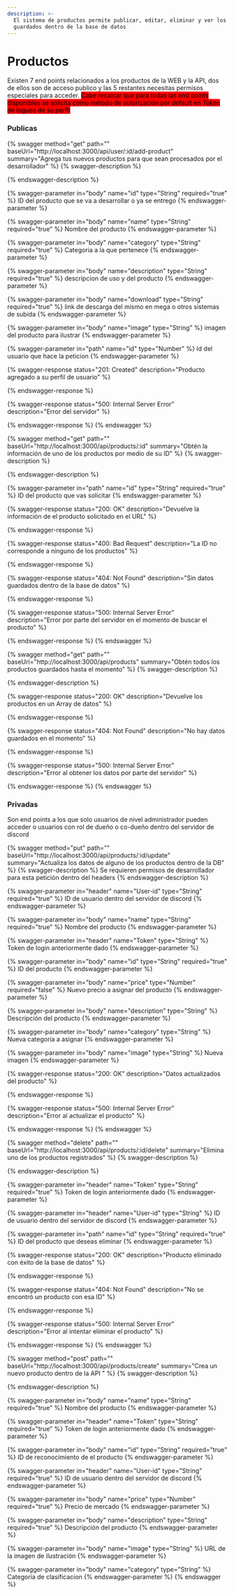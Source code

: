 ```yaml
---
description: >-
  El sistema de productos permite publicar, editar, eliminar y ver los datos
  guardados dentro de la base de datos
---
```


# Productos

Existen 7 end points relacionados a los productos de la WEB y la API, dos de ellos son de acceso publico y las 5 restantes necesitas permisos especiales para acceder. <mark style="background-color:red;">Cabe recalcar que para todas las end points disponibles se solicita como método de autorización por default en Token de logueo de su perfil</mark>

### Publicas

{% swagger method="get" path="" baseUrl="http://localhost:3000/api/user/:id/add-product" summary="Agrega tus nuevos productos para que sean procesados por el desarrollador" %}
{% swagger-description %}

{% endswagger-description %}

{% swagger-parameter in="body" name="id" type="String" required="true" %}
ID del producto que se va a desarrollar o ya se entrego
{% endswagger-parameter %}

{% swagger-parameter in="body" name="name" type="String" required="true" %}
Nombre del producto
{% endswagger-parameter %}

{% swagger-parameter in="body" name="category" type="String" required="true" %}
Categoria a la que pertenece
{% endswagger-parameter %}

{% swagger-parameter in="body" name="description" type="String" required="true" %}
descripcion de uso y del producto
{% endswagger-parameter %}

{% swagger-parameter in="body" name="download" type="String" required="true" %}
link de descarga del mismo en mega o otros sistemas de subida
{% endswagger-parameter %}

{% swagger-parameter in="body" name="image" type="String" %}
imagen del producto para ilustrar
{% endswagger-parameter %}

{% swagger-parameter in="path" name="id" type="Number" %}
Id del usuario que hace la peticion
{% endswagger-parameter %}

{% swagger-response status="201: Created" description="Producto agregado a su perfil de usuario" %}

{% endswagger-response %}

{% swagger-response status="500: Internal Server Error" description="Error del servidor" %}

{% endswagger-response %}
{% endswagger %}

{% swagger method="get" path="" baseUrl="http://localhost:3000/api/products/:id" summary="Obtén la información de uno de los productos por medio de su ID" %}
{% swagger-description %}

{% endswagger-description %}

{% swagger-parameter in="path" name="id" type="String" required="true" %}
ID del producto que vas solicitar
{% endswagger-parameter %}

{% swagger-response status="200: OK" description="Devuelve la información de el producto solicitado en el URL" %}

{% endswagger-response %}

{% swagger-response status="400: Bad Request" description="La ID no corresponde a ninguno de los productos" %}

{% endswagger-response %}

{% swagger-response status="404: Not Found" description="Sin datos guardados dentro de la base de datos" %}

{% endswagger-response %}

{% swagger-response status="500: Internal Server Error" description="Error por parte del servidor en el momento de buscar el producto" %}

{% endswagger-response %}
{% endswagger %}

{% swagger method="get" path="" baseUrl="http://localhost:3000/api/products" summary="Obtén todos los productos guardados hasta el momento" %}
{% swagger-description %}

{% endswagger-description %}

{% swagger-response status="200: OK" description="Devuelve los productos en un Array de datos" %}

{% endswagger-response %}

{% swagger-response status="404: Not Found" description="No hay datos guardados en el momento" %}

{% endswagger-response %}

{% swagger-response status="500: Internal Server Error" description="Error al obtener los datos por parte del servidor" %}

{% endswagger-response %}
{% endswagger %}

### Privadas

Son end points a los que solo usuarios de nivel administrador pueden acceder o usuarios con rol de dueño o co-dueño dentro del servidor de discord

{% swagger method="put" path="" baseUrl="http://localhost:3000/api/products/:id/update" summary="Actualiza los datos de alguno de los productos dentro de la DB" %}
{% swagger-description %}
Se requieren permisos de desarrollador para esta petición dentro del headers
{% endswagger-description %}

{% swagger-parameter in="header" name="User-id" type="String" required="true" %}
ID de usuario dentro del servidor de discord
{% endswagger-parameter %}

{% swagger-parameter in="body" name="name" type="String" required="true" %}
Nombre del producto
{% endswagger-parameter %}

{% swagger-parameter in="header" name="Token" type="String" %}
Token de login anteriormente dado
{% endswagger-parameter %}

{% swagger-parameter in="body" name="id" type="String" required="true" %}
ID del producto
{% endswagger-parameter %}

{% swagger-parameter in="body" name="price" type="Number" required="false" %}
Nuevo precio a asignar del producto
{% endswagger-parameter %}

{% swagger-parameter in="body" name="description" type="String" %}
Descripción del producto
{% endswagger-parameter %}

{% swagger-parameter in="body" name="category" type="String" %}
Nueva categoría a asignar
{% endswagger-parameter %}

{% swagger-parameter in="body" name="image" type="String" %}
Nueva imagen
{% endswagger-parameter %}

{% swagger-response status="200: OK" description="Datos actualizados del producto" %}

{% endswagger-response %}

{% swagger-response status="500: Internal Server Error" description="Error al actualizar el producto" %}

{% endswagger-response %}
{% endswagger %}

{% swagger method="delete" path="" baseUrl="http://localhost:3000/api/products/:id/delete" summary="Elimina uno de los productos registrados" %}
{% swagger-description %}

{% endswagger-description %}

{% swagger-parameter in="header" name="Token" type="String" required="true" %}
Token de login anteriormente dado
{% endswagger-parameter %}

{% swagger-parameter in="header" name="User-id" type="String" %}
ID de usuario dentro del servidor de discord
{% endswagger-parameter %}

{% swagger-parameter in="path" name="id" type="String" required="true" %}
ID del producto que deseas eliminar
{% endswagger-parameter %}

{% swagger-response status="200: OK" description="Producto eliminado con éxito de la base de datos" %}

{% endswagger-response %}

{% swagger-response status="404: Not Found" description="No se encontró un producto con esa ID" %}

{% endswagger-response %}

{% swagger-response status="500: Internal Server Error" description="Error al intentar eliminar el producto" %}

{% endswagger-response %}
{% endswagger %}

{% swagger method="post" path="" baseUrl="http://localhost:3000/api/products/create" summary="Crea un nuevo producto dentro de la API " %}
{% swagger-description %}

{% endswagger-description %}

{% swagger-parameter in="body" name="name" type="String" required="true" %}
Nombre del producto
{% endswagger-parameter %}

{% swagger-parameter in="header" name="Token" type="String" required="true" %}
Token de login anteriormente dado
{% endswagger-parameter %}

{% swagger-parameter in="body" name="id" type="String" required="true" %}
ID de reconocimiento de el producto
{% endswagger-parameter %}

{% swagger-parameter in="header" name="User-id" type="String" required="true" %}
ID de usuario dentro del servidor de discord
{% endswagger-parameter %}

{% swagger-parameter in="body" name="price" type="Number" required="true" %}
Precio de mercado
{% endswagger-parameter %}

{% swagger-parameter in="body" name="description" type="String" required="true" %}
Descripción del producto&#x20;
{% endswagger-parameter %}

{% swagger-parameter in="body" name="image" type="String" %}
URL de la imagen de ilustración
{% endswagger-parameter %}

{% swagger-parameter in="body" name="category" type="String" %}
Categoría de clasificacion
{% endswagger-parameter %}
{% endswagger %}

